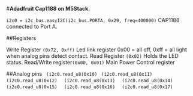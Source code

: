 #**Adadfruit Cap1188 on M5Stack.**

```i2c0 = i2c_bus.easyI2C(i2c_bus.PORTA, 0x29, freq=400000)``` CAP1188 connected to Port A.

##Registers

Write Register ``` (0x72, 0xff) ``` Led link register 0x00 = all off, 0xff = all light when analog pins detect contact.
Read Register ``` (0x02) ``` Holds the LED status.
Read/Write register``` (0x00, 0x01) ``` Main Power Control register
  
  ##Analog pins
 ``` (i2c0.read_u8(0x10)```
 ``` (i2c0.read_u8(0x11)```
 ``` (i2c0.read_u8(0x12)```
```  (i2c0.read_u8(0x13)```
```  (i2c0.read_u8(0x14)```
```  (i2c0.read_u8(0x15)```
```  (i2c0.read_u8(0x16)```
```  (i2c0.read_u8(0x17)```

